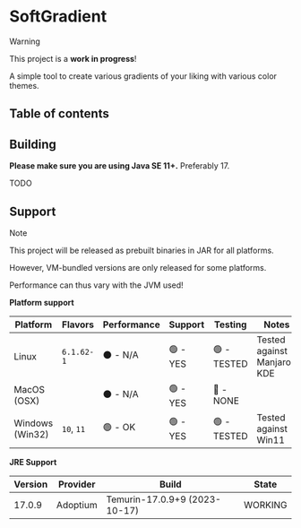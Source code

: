 # SoftGradient

> [!WARNING]
> This project is a **work in progress**!

A simple tool to create various gradients of your liking with various color themes.

## Table of contents

## Building

**Please make sure you are using Java SE 11+.** Preferably 17.

TODO

## Support

> [!NOTE]
> This project will be released as prebuilt binaries in JAR for all platforms.
>
> However, VM-bundled versions are only released for some platforms.
>
> Performance can thus vary with the JVM used!

**Platform support**

| Platform        	| Flavors             	| Performance 	| Support     	| Testing     	| Notes                    	|
|-----------------	|---------------------	|-------------	|-------------	|-------------	|--------------------------	|
| Linux           	| `6.1.62-1`          	| ⚫ - N/A    	| 🟢 - YES     	| 🟢 - TESTED  	| 	Tested against Manjaro-KDE |
| MacOS (OSX)     	|                     	| ⚫ - N/A     	| 🟢 - YES    	| 🔴 - NONE    	|                          	|
| Windows (Win32) 	| `10`, `11`          	| 🟢 - OK     	| 🟢 - YES     	| 🟢 - TESTED    	|  Tested against Win11                   	|

**JRE Support**

| **Version** 	| **Provider** 	| **Build**                     	| **State** 	|
|-------------	|--------------	|-------------------------------	|-----------	|
| 17.0.9      	| Adoptium     	| Temurin-17.0.9+9 (2023-10-17) 	| WORKING   	|

